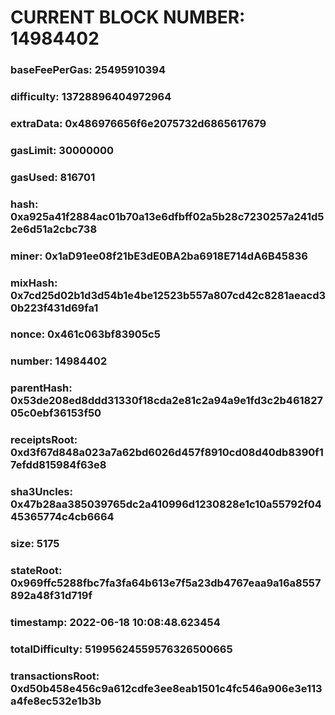 # CURRENT BLOCK NUMBER: 14984402

### baseFeePerGas: 25495910394
### difficulty: 13728896404972964
### extraData: 0x486976656f6e2075732d6865617679
### gasLimit: 30000000
### gasUsed: 816701
### hash: 0xa925a41f2884ac01b70a13e6dfbff02a5b28c7230257a241d52e6d51a2cbc738
### miner: 0x1aD91ee08f21bE3dE0BA2ba6918E714dA6B45836
### mixHash: 0x7cd25d02b1d3d54b1e4be12523b557a807cd42c8281aeacd30b223f431d69fa1
### nonce: 0x461c063bf83905c5
### number: 14984402
### parentHash: 0x53de208ed8ddd31330f18cda2e81c2a94a9e1fd3c2b46182705c0ebf36153f50
### receiptsRoot: 0xd3f67d848a023a7a62bd6026d457f8910cd08d40db8390f17efdd815984f63e8
### sha3Uncles: 0x47b28aa385039765dc2a410996d1230828e1c10a55792f0445365774c4cb6664
### size: 5175
### stateRoot: 0x969ffc5288fbc7fa3fa64b613e7f5a23db4767eaa9a16a8557892a48f31d719f
### timestamp: 2022-06-18 10:08:48.623454
### totalDifficulty: 51995624559576326500665
### transactionsRoot: 0xd50b458e456c9a612cdfe3ee8eab1501c4fc546a906e3e113a4fe8ec532e1b3b
